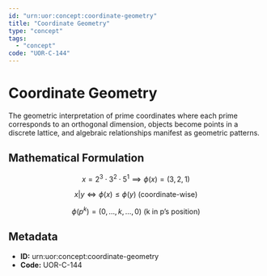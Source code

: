 ```yaml
---
id: "urn:uor:concept:coordinate-geometry"
title: "Coordinate Geometry"
type: "concept"
tags:
  - "concept"
code: "UOR-C-144"
---
```


# Coordinate Geometry

The geometric interpretation of prime coordinates where each prime corresponds to an orthogonal dimension, objects become points in a discrete lattice, and algebraic relationships manifest as geometric patterns.

## Mathematical Formulation

$$
x = 2^3 \cdot 3^2 \cdot 5^1 \implies \phi(x) = (3, 2, 1)
$$

$$
x | y \iff \phi(x) \leq \phi(y) \text{ (coordinate-wise)}
$$

$$
\phi(p^k) = (0, \ldots, k, \ldots, 0) \text{ (k in p's position)}
$$

## Metadata

- **ID:** urn:uor:concept:coordinate-geometry
- **Code:** UOR-C-144
